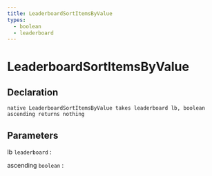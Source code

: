 ```yaml
---
title: LeaderboardSortItemsByValue
types:
  - boolean
  - leaderboard
---
```


# LeaderboardSortItemsByValue

## Declaration

```jass
native LeaderboardSortItemsByValue takes leaderboard lb, boolean ascending returns nothing
```

## Parameters
lb `leaderboard`
: 

ascending `boolean`
: 
